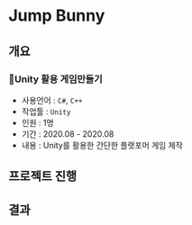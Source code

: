 # Jump Bunny



## 개요

### 🔰Unity 활용 게임만들기

- 사용언어 : `C#`, `C++`
- 작업툴 : `Unity`
- 인원 : 1명
- 기간 : 2020.08 - 2020.08
- 내용 : Unity를 활용한 간단한 플랫포머 게임 제작

## 프로젝트 진행



## 결과

